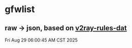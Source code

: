 # gfwlist
## raw -> json, based on [v2ray-rules-dat](https://github.com/Loyalsoldier/v2ray-rules-dat)
Fri Aug 29 06:00:45 AM CST 2025

